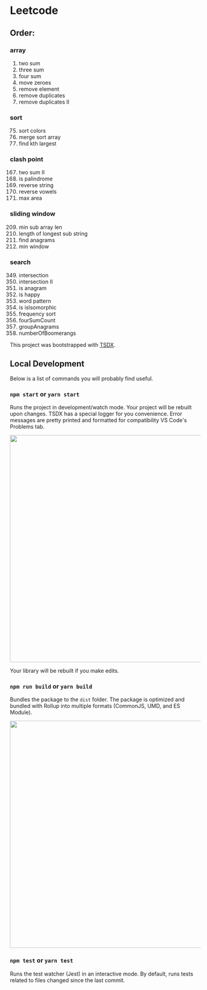 # Leetcode 

## Order:

### array
1. two sum
15. three sum 
18. four sum
283. move zeroes
27. remove element
26. remove duplicates
80. remove duplicates II

### sort
75. sort colors
88. merge sort array
215. find kth largest

### clash point
167. two sum II
125. is palindrome
344. reverse string
345. reverse vowels
11. max area

### sliding window
209. min sub array len
3. length of longest sub string
438. find anagrams
76. min window

### search
349. intersection
350. intersection II
242. is anagram
202. is happy
290. word pattern
205. is islsomorphic
451. frequency sort
454. fourSumCount
49. groupAnagrams
447. numberOfBoomerangs

This project was bootstrapped with [TSDX](https://github.com/jaredpalmer/tsdx).

## Local Development

Below is a list of commands you will probably find useful.

### `npm start` or `yarn start`

Runs the project in development/watch mode. Your project will be rebuilt upon changes. TSDX has a special logger for you convenience. Error messages are pretty printed and formatted for compatibility VS Code's Problems tab.

<img src="https://user-images.githubusercontent.com/4060187/52168303-574d3a00-26f6-11e9-9f3b-71dbec9ebfcb.gif" width="600" />

Your library will be rebuilt if you make edits.

### `npm run build` or `yarn build`

Bundles the package to the `dist` folder.
The package is optimized and bundled with Rollup into multiple formats (CommonJS, UMD, and ES Module).

<img src="https://user-images.githubusercontent.com/4060187/52168322-a98e5b00-26f6-11e9-8cf6-222d716b75ef.gif" width="600" />

### `npm test` or `yarn test`

Runs the test watcher (Jest) in an interactive mode.
By default, runs tests related to files changed since the last commit.
